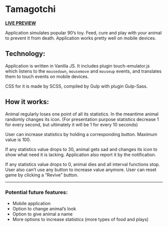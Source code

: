 # Tamagotchi
**[LIVE PREVIEW](https://alicjalukaszewska.github.io/tamagotchi/)** 

Application simulates popular 90’s toy. Feed, cure and play with your animal to prevent it from death. 
Application works pretty well on mobile devices.

## Technology:

Application is written in Vanilla JS. It includes plugin touch-emulator.js which listens to the `mousedown`, `mousemove` and `mouseup` events, and translates them to touch events on mobile devices. 

CSS for it is made by SCSS, compiled by Gulp with plugin Gulp-Sass. 

## How it works:
Animal regularly loses one point of all its statistics. In the meantime animal randomly changes its icon.
(For presentation purpose statistics decrease 1 for every second, but ultimately it will be 1 for every 10 seconds)

User can increase statistics by holding a corresponding button. Maximum value is 100. 

If any statistics value drops to 30, animal gets sad and changes its icon to show what need it is lacking. Application also report it by the notification. 

If any statistics value drops to 0, animal dies and all interval functions stop. User also can’t use any button to increase value anymore. 
User can reset game by clicking a “Revive” button. 

---
### Potential future features:
* Mobile application
* Option to change animal’s look
* Option to give animal a name
* More options to increase statistics (more types of food and plays)
